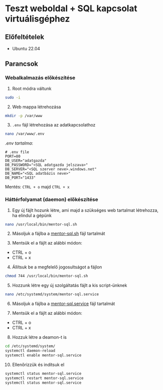 # Teszt weboldal + SQL kapcsolat virtuálisgéphez

## Előfeltételek

- Ubuntu 22.04

## Parancsok

### Webalkalmazás előkészítése

1. Root módra váltunk

```bash
sudo -i
```


2. Web mappa létrehozása

```bash
mkdir -p /var/www
```

3. `.env` fájl létrehozása az adatkapcsolathoz

```bash
nano /var/www/.env
```

_.env tartalma_:

```.env
# .env file
PORT=80
DB_USER="adatgazda"
DB_PASSWORD="<SQL adatgazda jelszava>"
DB_SERVER="<SQL szerver neve>.windows.net"
DB_NAME="<SQL adatbázis neve>"
DB_PORT="1433"
```

Mentés: `CTRL + o` majd `CTRL + x`


### Háttérfolyamat (daemon) előkészítése

1. Egy új fájlt hozunk létre, ami majd a szükséges web tartalmat létrehozza, ha elindul a gépünk

```bash
nano /usr/local/bin/mentor-sql.sh
```

2. Másoljuk a fájlba a [mentor-sql.sh](mentor-sql.sh) fájl tartalmát

3. Mentsük el a fájlt az alábbi módon:

- CTRL + o
- CTRL + x

4. Állítsuk be a megfelelő jogosultságot a fájlon

```bash
chmod 744 /usr/local/bin/mentor-sql.sh
```

5. Hozzunk létre egy új szolgáltatás fájlt a kis script-ünknek

```bash
nano /etc/systemd/system/mentor-sql.service
```

6. Másoljuk a fájlba a [mentor-sql.service](mentor-sql.service) fájl tartalmát

7. Mentsük el a fájlt az alábbi módon:

- CTRL + o
- CTRL + x

8. Hozzuk létre a deamon-t is

```bash
cd /etc/systemd/system/
systemctl daemon-reload
systemctl enable mentor-sql.service
```

10. Ellenőrizzük és indítsuk el

```bash
systemctl status mentor-sql.service
systemctl restart mentor-sql.service
systemctl status mentor-sql.service
```


